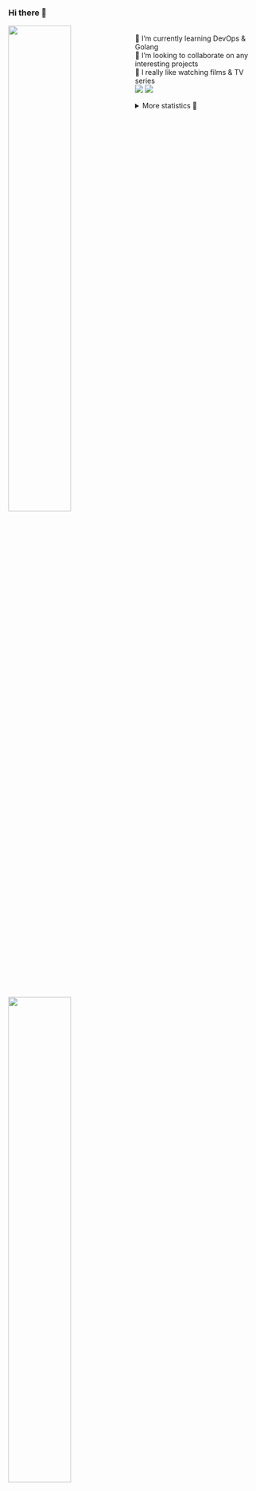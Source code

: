 ### Hi there 👋


[<img align="left" width="50%" src="https://github-readme-stats.vercel.app/api?username=rufusnufus&hide=issues&show_icons=true&count_private=true&theme=transparent&title_color=FF6F40&text_color=FBF9F8&icon_color=F48242&hide_border=true&hide_title=true#gh-dark-mode-only">](https://metrics.lecoq.io/rufusnufus#gh-dark-mode-only)
[<img align="left" width="50%" src="https://github-readme-stats.vercel.app/api?username=rufusnufus&hide=issues&show_icons=true&count_private=true&theme=transparent&title_color=FF6533&text_color=4D4644&icon_color=FF8038&hide_border=true&hide_title=true#gh-light-mode-only">](https://metrics.lecoq.io/rufusnufus#gh-light-mode-only)

<p>
  <br>
  🌱 I’m currently learning DevOps & Golang</br>
  👯 I’m looking to collaborate on any interesting projects</br>
  🎥 I really like watching films & TV series</br>
  <a href="https://linkedin.com/in/rufusnufus"><img src="https://img.shields.io/badge/linkedin-0077B5.svg?style=for-the-badge&logo=linkedin&logoColor=white"/></a>
  <a href="https://t.me/rufusnufus"><img src="https://img.shields.io/badge/-telegram-black?style=for-the-badge&color=blue&logo=telegram"/></a>
</p>

<p text-align="left">
<details>
  <summary>More statistics 👀</summary><br/>

<!--START_SECTION:waka-->
![Code Time](http://img.shields.io/badge/Code%20Time-425%20hrs%2053%20mins-blue)

![Profile Views](http://img.shields.io/badge/Profile%20Views-0-blue)

**I'm an Early 🐤** 

```text
🌞 Morning                6523 commits        █████░░░░░░░░░░░░░░░░░░░░   21.31 % 
🌆 Daytime                17815 commits       ███████████████░░░░░░░░░░   58.20 % 
🌃 Evening                5487 commits        ████░░░░░░░░░░░░░░░░░░░░░   17.93 % 
🌙 Night                  785 commits         █░░░░░░░░░░░░░░░░░░░░░░░░   02.56 % 
```
📅 **I'm Most Productive on Monday** 

```text
Monday                   6183 commits        █████░░░░░░░░░░░░░░░░░░░░   20.20 % 
Tuesday                  5758 commits        █████░░░░░░░░░░░░░░░░░░░░   18.81 % 
Wednesday                6163 commits        █████░░░░░░░░░░░░░░░░░░░░   20.13 % 
Thursday                 5473 commits        ████░░░░░░░░░░░░░░░░░░░░░   17.88 % 
Friday                   5422 commits        ████░░░░░░░░░░░░░░░░░░░░░   17.71 % 
Saturday                 697 commits         █░░░░░░░░░░░░░░░░░░░░░░░░   02.28 % 
Sunday                   914 commits         █░░░░░░░░░░░░░░░░░░░░░░░░   02.99 % 
```


📊 **This Week I Spent My Time On** 

```text
💬 Programming Languages: 
Terraform                1 hr 1 min          █████████████████░░░░░░░░   66.11 % 
Other                    15 mins             ████░░░░░░░░░░░░░░░░░░░░░   16.42 % 
YAML                     9 mins              ██░░░░░░░░░░░░░░░░░░░░░░░   09.95 % 
Bash                     4 mins              █░░░░░░░░░░░░░░░░░░░░░░░░   04.59 % 
Smarty                   2 mins              █░░░░░░░░░░░░░░░░░░░░░░░░   02.83 % 

🔥 Editors: 
VS Code                  1 hr 33 mins        █████████████████████████   100.00 % 
```

**I Mostly Code in Java** 

```text
Python                   19 repos            ███░░░░░░░░░░░░░░░░░░░░░░   12.50 % 
Smarty                   13 repos            ██░░░░░░░░░░░░░░░░░░░░░░░   08.55 % 
HCL                      7 repos             █░░░░░░░░░░░░░░░░░░░░░░░░   04.61 % 
HTML                     4 repos             █░░░░░░░░░░░░░░░░░░░░░░░░   02.63 % 
Mustache                 4 repos             █░░░░░░░░░░░░░░░░░░░░░░░░   02.63 % 
```




 Last Updated on 04/08/2023 01:04:00 UTC
<!--END_SECTION:waka-->

</details>
</p>
